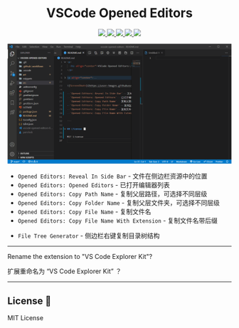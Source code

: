 <p>
  <h1 align="center">VSCode Opened Editors</h1>
</p>

<p align="center">
  <a href="https://github.com/xianghongai/vscode-opened-editors">
    <img src="https://img.shields.io/github/repo-size/xianghongai/vscode-opened-editors?style=plastic&color=4ac51c">
  </a>
  <a href="https://marketplace.visualstudio.com/items?itemName=nicholashsiang.vscode-opened-editors">
    <img src="https://vsmarketplacebadge.apphb.com/version-short/nicholashsiang.vscode-opened-editors.svg?style=plastic&color=408cff">
  </a>
  <a href="https://marketplace.visualstudio.com/items?itemName=nicholashsiang.vscode-opened-editors">
    <img src="https://vsmarketplacebadge.apphb.com/installs-short/nicholashsiang.vscode-opened-editors.svg?style=plastic&color=4ac51c">
  </a>
  <a href="https://marketplace.visualstudio.com/items?itemName=nicholashsiang.vscode-opened-editors">
    <img src="https://vsmarketplacebadge.apphb.com/rating-short/nicholashsiang.vscode-opened-editors.svg?style=plastic&color=4ac51c">
  </a>
  <a href="https://marketplace.visualstudio.com/items?itemName=nicholashsiang.vscode-opened-editors">
    <img src="https://img.shields.io/github/license/xianghongai/vscode-opened-editors?maxAge=2592000&style=plastic&color=4ac51c">
  </a>
</p>

![ScreenShots](https://raw.githubusercontent.com/caringrun/assets/master/vscode-opened-editors.gif)

- `Opened Editors: Reveal In Side Bar` - 文件在侧边栏资源中的位置
- `Opened Editors: Opened Editors` - 已打开编辑器列表
- `Opened Editors: Copy Path Name` - 复制父层路径，可选择不同层级
- `Opened Editors: Copy Folder Name` - 复制父层文件夹，可选择不同层级
- `Opened Editors: Copy File Name` - 复制文件名
- `Opened Editors: Copy File Name With Extension` - 复制文件名带后缀

+ `File Tree Generator` - 侧边栏右键复制目录树结构

---

Rename the extension to "VS Code Explorer Kit"?

扩展重命名为 “VS Code Explorer Kit” ？

---

## License 📃

MIT License
